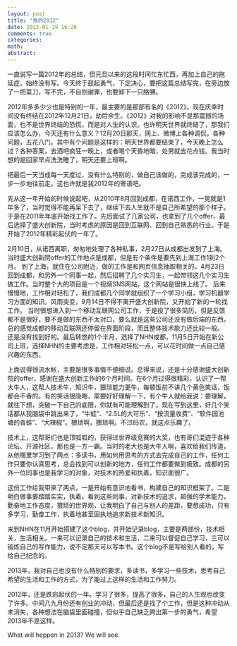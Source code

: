 ```yaml
---
layout: post
title: "我的2012"
date: 2013-01-19 16:20
comments: true
categories: 
math: 
abstract: 
---
```


一直说写一篇2012年的总结，但元旦以来的这段时间忙东忙西，再加上自己的拖延症，始终没有写。今天终于鼓起勇气，下定决心，要把这篇总结写完，在旁边放了一把菜刀，写不完，不自刎谢罪，也要卸下一只胳膊。

2012年多多少少也是特别的一年，最主要的是那部有名的《2012》。现在庆幸时间没有终结在2012年12月21日，劫后余生。《2012》对我的影响不是那震撼的场面，也不是世界终结的恐慌，而是对人生的认识。也许明天世界就终结了，那我们应该怎么办，今天还有什么意义？12月20日那天，网上、微博上各种调侃，各种问题，五花八门。其中有个问题是这样的：明天世界都要结束了，今天晚上怎么过？各种答案，去酒吧疯狂一晚上，或者喝个天昏地暗，处男就去花点钱。我当时想的是回家早点洗洗睡了，明天还要上班啊。

把最后一天当成每一天度过，没有什么特别的，做自己该做的，完成该完成的，一步一步地往前走。这也许就是我2012年的寄语吧。

<!-- more -->

先从这一年开始的时候说起吧，从2010年8月回到成都，在诺西工作，一晃就是1年多了，当时觉得不能再呆下去了，继续下去人生就不是自己所希望的那个样子。于是在2011年年底开始找工作了。先后面试了几家公司，也拿到了几个offer，最后选择了盛大创新院，当时考虑的原因是回到互联网、回到自己熟悉的行业。于是开始了2012年精彩起伏的一年了。

2月10日，从诺西离职，匆匆地处理了各种私事，2月27日从成都出发到了上海。当时盛大创新院offer的工作地点是成都，但是有个条件是要先到上海工作1到2个月。
到了上海，就住在公司附近，做的工作是和网页信息抽取相关的。4月23日回到成都，和另外一个同事一起，然后招聘了几个实习生，一起带领这几个实习生做工作。当时整个大的项目是一个视频SNS网站，这个网站是很快上线了。
后来慢慢地，工作相对轻松了，我们成都几个同学就组织了一个学习小组，学习机器学习方面的知识。风雨突变，9月14日不得不离开盛大创新院，又开始了新的一轮找工作。
当时很想进入到一个移动互联网公司工作，于是投了很多简历，但是反馈都不是很好，要不是做的东西不太对口，要么就是这些公司还没有做后端的东西。总的感觉成都的移动互联网还停留在界面阶段，而且整体技术能力还比较一般。
还是没有找到好的。最后转悠的1个半月，选择了NHN成都，11月5日开始在新公司上班，选择NHN的主要考虑是，工作相对轻松一点，可以花时间做一点自己感兴趣的东西。

上面说得很流水帐，主要是很多事情不便细说。总得来说，还是十分感谢盛大创新院的offer，感谢在盛大创新工作的6个月时间。在6个月过得很精彩，认识了一帮大牛人，这帮人技术牛，知识牛，猥琐能力更牛，每顿饭前不讲几个黄色笑话，饭都会不香的。有的笑话很隐晦，需要好好理解一下，有个牛人就给我说：要理解，就往下想，突破一下自己的底限，你就有可能理解到了。现在写到这里，好几个笑话都从我脑袋中跳出来了，“牛蛙”、“2.5L的大可乐”、“按流量收费”、“软件园池塘的青蛙”、“大辣椒”。猥琐啊，猥琐啊。不过码农，就这点乐趣了。

技术上，这帮哥们也是顶呱呱的，获得过世界级竞赛的大奖，也有哥们混迹于各种论坛、开源社区，那也是一方一霸。当时的老大也是大牛人啊，喜欢给我们传道，从他哪里学习到了两点：多读书，用如何用思考的方式去完成自己的工作，任何工作只要你认真思考，总会找到可以创新的地方，任何工作都要做到极致。成都的另外一位同事也是我学习的对象，对技术的热爱和执着，知识面很广。

这份工作给我带来了两点，一是开始有意识地看书，构建自己的知识框架了。二是明白做事要踏踏实实，执着。看到这些同事，对新技术的追求，超强的学术能力，勤奋地工作态度，猥琐的世界观，让我明白了自己与别人的差距，要想成功，只有多学习，勤奋工作，执着地甚至固执地追求新技术新知识。

来到NHN在11月开始搭建了这个blog，并开始记录blog，主要是两部份，技术相关，生活相关。一来可以记录自己的技术和生活，二来可以督促自己学习，三可以锻炼自己的写作能力，说不定那天可以写本书。这个blog不是写给别人看的，写给自己纪念的。

2013年，我对自己也没有什么特别的要求，多读书，多学习一些技术，思考自己希望的生活和工作的方式，为了能过上这样的生活和工作努力。

2012年，还是跌宕起伏的一年。学习了很多，提高了很多，自己的人生观也改变了许多。中间八九月份还有创业的冲动，但最后还是找了个工作，但是这种冲动从未消失，各种想法在脑袋里面碰撞，但似乎自己缺乏跨出第一步的勇气，希望2013年不是这样。

What will heppen in 2013? We will see.




